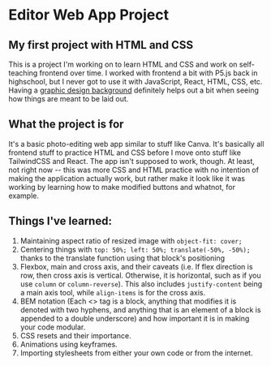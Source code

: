 # Editor Web App Project

## My first project with HTML and CSS 

This is a project I'm working on to learn HTML and CSS and work on self-teaching frontend over time. I worked with frontend a bit with P5.js back in highschool, but I never got to use it with JavaScript, React, HTML, CSS, etc. Having a [graphic design background](https://www.behance.net/theslime) definitely helps out a bit when seeing how things are meant to be laid out.

## What the project is for

It's a basic photo-editing web app similar to stuff like Canva. It's basically all frontend stuff to practice HTML and CSS before I move onto stuff like TailwindCSS and React. The app isn't supposed to work, though. At least, not right now -- this was more CSS and HTML practice with no intention of making the application actually work, but rather make it look like it was working by learning how to make modified buttons and whatnot, for example.

## Things I've learned:

1) Maintaining aspect ratio of resized image with ```object-fit: cover;```
2) Centering things with ```top: 50%; left: 50%; translate(-50%, -50%);``` thanks to the translate function using that block's positioning
3) Flexbox, main and cross axis, and their caveats (i.e. If flex direction is row, then cross axis is vertical. Otherwise, it is horizontal, such as if you use ```column``` or ```column-reverse```). This also includes ```justify-content``` being a main axis tool, while ```align-items``` is for the cross axis.
4) BEM notation (Each <> tag is a block, anything that modifies it is denoted with two hyphens, and anything that is an element of a block is appended to a double underscore) and how important it is in making your code modular.
5) CSS resets and their importance.
6) Animations using keyframes.
7) Importing stylesheets from either your own code or from the internet.
